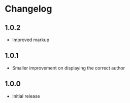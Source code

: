 # Changelog

## 1.0.2

- Improved markup

## 1.0.1

- Smaller improvement on displaying the correct author

## 1.0.0

- Initial release